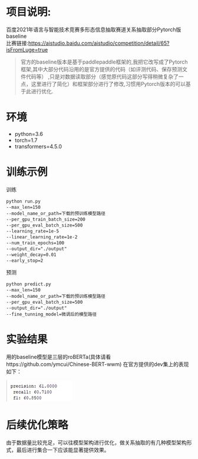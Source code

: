 # 项目说明:
百度2021年语言与智能技术竞赛多形态信息抽取赛道关系抽取部分Pytorch版baseline  
比赛链接:https://aistudio.baidu.com/aistudio/competition/detail/65?isFromLuge=true
> 官方的baseline版本是基于paddlepaddle框架的,我把它改写成了Pytorch框架,其中大部分代码沿用的是官方提供的代码（如评测代码、保存预测文件代码等）
>,只是对数据读取部分（感觉原代码这部分写得稍微复杂了一点，这里进行了简化）和框架部分进行了修改,习惯用Pytorch版本的可以基于此进行优化.

# 环境
- python=3.6
- torch=1.7
- transformers=4.5.0
# 训练示例
训练  
```
python run.py
--max_len=150
--model_name_or_path=下载的预训练模型路径
--per_gpu_train_batch_size=200
--per_gpu_eval_batch_size=500
--learning_rate=1e-5
--linear_learning_rate=1e-2
--num_train_epochs=100
--output_dir="./output"
--weight_decay=0.01
--early_stop=2
```
预测
```
python predict.py
--max_len=150
--model_name_or_path=下载的预训练模型路径
--per_gpu_eval_batch_size=500
--output_dir="./output"
--fine_tunning_model=微调后的模型路径
```

# 实验结果
用的baseline模型是三层的roBERTa(具体请看https://github.com/ymcui/Chinese-BERT-wwm)
在官方提供的dev集上的表现如下：

![image-20210412144557325](https://raw.githubusercontent.com/zhoujx4/PicGo/main/img/image-20210412144557325.png)



# 后续优化策略

由于数据量比较充足，可以往模型架构进行优化，做关系抽取的有几种模型架构形式，最后进行集合一下应该能显著提供效果。